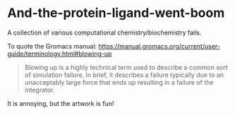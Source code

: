 # And-the-protein-ligand-went-boom
A collection of various computational chemistry/biochemistry fails.

To quote the Gromacs manual: https://manual.gromacs.org/current/user-guide/terminology.html#blowing-up

> Blowing up is a highly technical term used to describe a common sort of simulation failure. In brief, it describes a failure typically due to an unacceptably large force that ends up resulting in a failure of the integrator.

It is annoying, but the artwork is fun!
